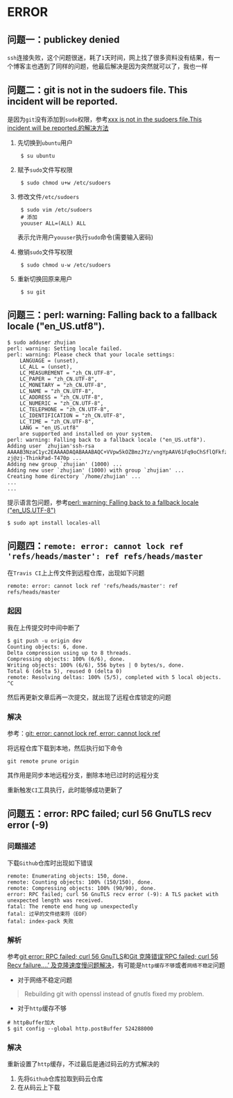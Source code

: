 # ERROR

## 问题一：publickey denied

`ssh`连接失败，这个问题很迷，耗了`1`天时间，网上找了很多资料没有结果，有一个博客主也遇到了同样的问题，他最后解决是因为突然就可以了，我也一样

## 问题二：git is not in the sudoers file.  This incident will be reported.

是因为`git`没有添加到`sudo`权限，参考[xxx is not in the sudoers file.This incident will be reported.的解决方法](https://www.cnblogs.com/xiaochaoyxc/p/6206481.html)

1. 先切换到`ubuntu`用户

        $ su ubuntu

2. 赋予`sudo`文件写权限

        $ sudo chmod u+w /etc/sudoers

3. 修改文件`/etc/sudoers`

        $ sudo vim /etc/sudoers
        # 添加
        youuser ALL=(ALL) ALL

    表示允许用户`youuser`执行`sudo`命令(需要输入密码)

4. 撤销`sudo`文件写权限

        $ sudo chmod u-w /etc/sudoers

5. 重新切换回原来用户

        $ su git

## 问题三：perl: warning: Falling back to a fallback locale ("en_US.utf8").

```
$ sudo adduser zhujian
perl: warning: Setting locale failed.
perl: warning: Please check that your locale settings:
    LANGUAGE = (unset),
    LC_ALL = (unset),
    LC_MEASUREMENT = "zh_CN.UTF-8",
    LC_PAPER = "zh_CN.UTF-8",
    LC_MONETARY = "zh_CN.UTF-8",
    LC_NAME = "zh_CN.UTF-8",
    LC_ADDRESS = "zh_CN.UTF-8",
    LC_NUMERIC = "zh_CN.UTF-8",
    LC_TELEPHONE = "zh_CN.UTF-8",
    LC_IDENTIFICATION = "zh_CN.UTF-8",
    LC_TIME = "zh_CN.UTF-8",
    LANG = "en_US.utf8"
    are supported and installed on your system.
perl: warning: Falling back to a fallback locale ("en_US.utf8").
Adding user `zhujian'ssh-rsa AAAAB3NzaC1yc2EAAAADAQABAAABAQC+VVpw5kOZBmzJYz/vngYpAAV61Fq9oChSflQFkfzr1sKHRqq2/sqeZD3gzPQZbrKWcHbuGCWyQOvm1gH+67gW+TpUO9DWeeHqo3h5rlCW+ElJcL/q4b+ZBVEmGDjzE+Sg+6wM+izBl5xzHDFeLhN3Yw1OVc2rwQFQ/CD6FSKdL4b5bt0/5rpu65sv7haXjfDMSEsIVgPY5behLzZzoXy81iN4/tPF3cjDsn/x5Yywc60LdslJ5hW5wlozhq1LibUXk9JQu/+5DDZKi8ytMEoe1S7yROvaC/ofJQR22hINnFoLNBC8gSFM2YR+t9oBF0eiAaVwfgddA0+ScYrWA5Yr zj@zj-ThinkPad-T470p ...
Adding new group `zhujian' (1000) ...
Adding new user `zhujian' (1000) with group `zhujian' ...
Creating home directory `/home/zhujian' ...
...
...
```

提示语言包问题，参考[perl: warning: Falling back to a fallback locale ("en_US.UTF-8")](https://blog.csdn.net/jmpjmpkiss/article/details/55098794)

    $ sudo apt install locales-all

## 问题四：`remote: error: cannot lock ref 'refs/heads/master': ref refs/heads/master`

在`Travis CI`上上传文件到远程仓库，出现如下问题

    remote: error: cannot lock ref 'refs/heads/master': ref refs/heads/master

### 起因

我在上传提交时中间中断了

    $ git push -u origin dev
    Counting objects: 6, done.
    Delta compression using up to 8 threads.
    Compressing objects: 100% (6/6), done.
    Writing objects: 100% (6/6), 556 bytes | 0 bytes/s, done.
    Total 6 (delta 5), reused 0 (delta 0)
    remote: Resolving deltas: 100% (5/5), completed with 5 local objects.
    ^C

然后再更新文章后再一次提交，就出现了远程仓库锁定的问题

### 解决

参考：[git: error: cannot lock ref, error: cannot lock ref](https://blog.csdn.net/sinat_36246371/article/details/79959598)

将远程仓库下载到本地，然后执行如下命令

    git remote prune origin

其作用是同步本地远程分支，删除本地已过时的远程分支

重新触发`CI`工具执行，此时能够成功更新了

## 问题五：error: RPC failed; curl 56 GnuTLS recv error (-9)

### 问题描述

下载`Github`仓库时出现如下错误

```
remote: Enumerating objects: 150, done.
remote: Counting objects: 100% (150/150), done.
remote: Compressing objects: 100% (90/90), done.
error: RPC failed; curl 56 GnuTLS recv error (-9): A TLS packet with unexpected length was received.
fatal: The remote end hung up unexpectedly
fatal: 过早的文件结束符（EOF）
fatal: index-pack 失败
```

### 解析

参考[git error: RPC failed; curl 56 GnuTLS](https://stackoverflow.com/questions/38378914/git-error-rpc-failed-curl-56-gnutls)和[Git 克隆错误‘RPC failed; curl 56 Recv failure....’ 及克隆速度慢问题解决](https://blog.csdn.net/qq_34121797/article/details/79561110)，有可能是`http缓存不够`或者`网络不稳定`问题

* 对于网络不稳定问题

>Rebuilding git with openssl instead of gnutls fixed my problem.

* 对于`http`缓存不够

```
# httpBuffer加大    
$ git config --global http.postBuffer 524288000
```

### 解决

重新设置了`http`缓存，不过最后是通过码云的方式解决的

1. 先将`Github`仓库拉取到码云仓库
2. 在从码云上下载
